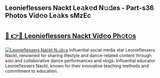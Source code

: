 ## Leonieflessers Nackt Le𝚊k𝚎d N𝚞𝚍es - Part-s36 Photos Vid𝚎o Le𝚊ks sMzEc

# <h2><a href="http://fb7z3h.evod.top/?m=Leonieflessers+Nackt">🔗 👉🔴 Leonieflessers Nackt Vid𝚎o Ph𝚘t𝚘s</a></h2>

[![Leonieflessers Nackt N𝚞d𝚎s](https://i.imgur.com/8V9OHl7.gif)](http://fb7z3h.evod.top/?m=Leonieflessers+Nackt)
Influential social media star Leonieflessers Nackt, renowned for sharing lifestyle and dance-related content through solo and collaborative dance performances and vlogs. Influential educator Leonieflessers Nackt, known for their innovative teaching methods and commitment to education. 
